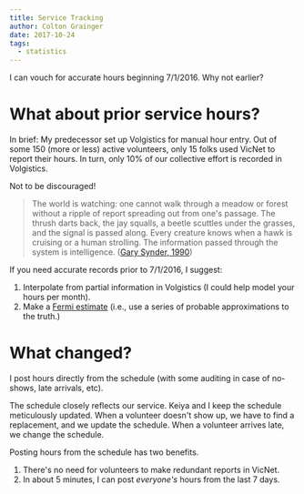 ```yaml
---
title: Service Tracking
author: Colton Grainger
date: 2017-10-24
tags:
  - statistics
---
```


I can vouch for accurate hours beginning 7/1/2016. Why not earlier? 

# What about prior service hours?
In brief: My predecessor set up Volgistics for manual hour entry. Out of some 150 (more or less) active volunteers, only 15 folks used VicNet to report their hours. In turn, only 10% of our collective effort is recorded in Volgistics. 

Not to be discouraged! 

> The world is watching: one cannot walk through a meadow or forest without a ripple of report spreading out from one's passage. The thrush darts back, the jay squalls, a beetle scuttles under the grasses, and the signal is passed along. Every creature knows when a hawk is cruising or a human strolling. The information passed through the system is intelligence. ([Gary Synder, 1990](https://terebess.hu/zen/mesterek/The-Practice-of-the-Wild-by-Gary-Snyder.pdf))

If you need accurate records prior to 7/1/2016, I suggest:
1. Interpolate from partial information in Volgistics (I could help model your hours per month). 
2. Make a [Fermi estimate](https://en.wikipedia.org/wiki/Fermi_problem#cite_ref-2) (i.e., use a series of probable approximations to the truth.)

# What changed?

I post hours directly from the schedule (with some auditing in case of no-shows, late arrivals, etc).

The schedule closely reflects our service. Keiya and I keep the schedule meticulously updated. When a volunteer doesn't show up, we have to find a replacement, and we update the schedule. When a volunteer arrives late, we change the schedule.

Posting hours from the schedule has two benefits.
1. There's no need for volunteers to make redundant reports in VicNet. 
2. In about 5 minutes, I can post *everyone's* hours from the last 7 days.


